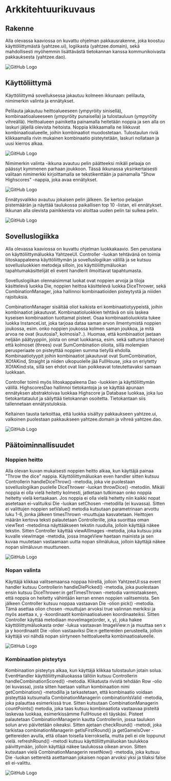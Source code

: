 <h1>Arkkitehtuurikuvaus</h1>

<h2>Rakenne</h2>

Alla olevassa kaaviossa on kuvattu ohjelman pakkausrakenne, joka koostuu käyttöliittymästä (yahtzee.ui), logiikasta
(yahtzee.domain), sekä mahdollisesti myöhemmin lisättävästä tietokannan kanssa kommunikoivasta pakkauksesta 
(yahtzee.dao).

![GitHub Logo](packagediagram.jpg)

<h2>Käyttöliittymä</h2>

Käyttöliittymä sovelluksessa jakautuu kolmeen ikkunaan: pelilauta, nimimerkin valinta ja ennätykset. 

Pelilauta jakautuu
heittoalueeseen (ympyröity sinisellä), kombinaatioalueeseen (ympyröity punaisella) ja tulostauluun (ympyröity
vihreällä). Heittoalueen painiketta painamalla heitetään noppia ja sen alla on laskuri jäljellä olevista heitoista.
Noppia klikkaamalla ne liikkuvat kombinaatioalueelle, joihin kombinaatiot muodostetaan. Tulostaulun riviä
klikkaamalla rivin mukainen kombinaatio pisteytetään, laskuri nollataan ja uusi kierros alkaa. 

![GitHub Logo](ui.png)

Nimimerkin valinta -ikkuna avautuu pelin päätteeksi mikäli pelaaja on päässyt kymmenen parhaan joukkoon. Tässä
ikkunassa yksinkertaisesti valitaan nimimerkki kirjoittamalla se tekstikenttään ja painamalla "Show Highscores" 
-nappia, joka avaa ennätykset.

![GitHub Logo](nicknameSelection.png)

Ennätysvalikko avautuu jokaisen pelin jälkeen. Se kertoo pelaajan pistemäärän ja näyttää taulukossa paikallisen
top 10 -listan, eli ennätykset. Ikkunan alla olevista painikkeista voi aloittaa uuden pelin tai sulkea pelin.

![GitHub Logo](gameOver.png)

<h2>Sovelluslogiikka</h2>

Alla olevassa kaaviossa on kuvattu ohjelman luokkakaavio. Sen perustana on käyttöliittymäluokka YahtzeeUI. 
Controller -luokan tehtävänä on toimia liitoskappaleena käyttöliittymän ja sovelluslogiikan välillä ja se kutsuu
sovellusluokkien metodeja silloin, jos käyttöliittymäluokan tapahtumakäsittelijät eli event handlerit ilmoittavat
tapahtumasta. 

Sovelluslogiikan olennaisimmat luokat ovat noppien arvoja ja tiloja käsittelevä luokka Die, noppien heittoa
käsittelevä luokka DiceThrower, sekä CombinationManager, joka hallinnoi kombinaatioiden pisteytystä ja niiiden
rajoituksia. 

CombinationManager sisältää oliot kaikista eri kombinaatiotyypeistä, joihin kombinaatiot jakautuvat. 
Kombinaatioluokkien tehtävä on siis laskea kyseisen kombinaation tuottamat pisteet. 
Osaa kombinaatioluokista tukee luokka InstanceList, joka tarjoaa dataa saman arvon ilmentymistä noppien joukossa,
esim. onko noppien joukossa kolmen saman joukkoa, ja mitä arvoa ne ovat (kuutosia?, kolmosia?..). Huomaa, että
kombinaatiot jaetaan neljään päätyyppiin, joista on omat luokkansa, esim. sekä sattuma (chance) että kolmoset 
(threes) ovat SumCombination olioita, sillä molempien perusperiaate on pisteyttää noppien summa tietyllä ehdolla.
Kombinaatiotyypit joihin kombinaatiot jakautuvat ovat SumCombination, XOfAKind, Straight ja niiden ulkopuolelle
jää FullHouse, joka on eriytetty XOfAKind:sta, sillä sen ehdot ovat liian poikkeavat toteutettavaksi samaan 
luokkaan.

Controller toimii myös liitoskappaleena Dao -luokkien ja käyttöliittymän välillä. HighscoresDao hallinnoi
tietokantoja ja se käyttää apunaan ennätyksen abstraktoivaa luokkaa Highscore ja Database luokkaa, joka luo
tietokantataulut ja säilyttää tietokannan osoitetta. Tietokantaan siis tallennetaan ennätystuloksia.

Keltainen tausta tarkoittaa, että luokka sisältyy pakkaukseen yahtzee.ui, valkoinen puolestaan pakkaukseen yahtzee.domain ja vihreä yahtzee.dao.

 ![GitHub Logo](classdiagram.jpg)
 
 <h2>Päätoiminnallisuudet</h2>
 
 <h3>Noppien heitto</h3>
 
  
 Alla olevan kuvan mukaisesti noppien heitto alkaa, kun käyttäjä painaa "Throw the dice" nappia.
 Käyttöliittymäluokan even handler sitten kutsuu Controllerin handleDiceThrow() -metodia, joka vie puolestaan
 sovelluslogiikan puolelle DiceThrower -luokan throwDice() -metodiin. Mikäli noppia ei olla vielä heitetty
 kolmesti, jatketaan tutkimaan onko noppia heitetty vielä kertaakaan. Jos noppia ei olla vielä heitetty niin
 kaikki nopat asetetaan ei-valituiksi Die -luokan setChosen -metodilla (ei kuvassa). Sitten ei valittujen noppien
 setValue() metodia kutsutaan parametrinaan arvottu luku 1-6, jonka jälkeen timesThrown -muuttujaa kasvatetaan.
 Heittojen määrän kertova teksti palautetaan Controllerille, joka suorittaa oman viewText -metodinsa näyttääkseen
 tekstin ruudulla, jolloin käyttäjä näkee tekstin. Sitten Controller käyttää viewAllImages -metodia, joka kutsuu
 joka kuvalle viewImage -metodia, jossa ImageView haetaan mainista ja sen kuvaa muutetaan vastaamaan uutta nopan
 silmälukua, jolloin käyttäjä näkee nopan silmäluvun muuttuneen.
 
 ![GitHub Logo](DiceThrow.png)
 
 <h3>Nopan valinta</h3>
 
 Käyttäjä klikkaa valitsemaansa noppaa hiirellä, jolloin YahtzeeUI:ssa event handler kutsuu Controllerin
 handleDiePicked() -metodia, joka puolestaan ensin kutsuu DiceThrower:in getTimesThrown -metodia varmistaakseen,
 että noppia on heitetty vähintään kerran ennen noppien valitsemista. Sen jälkeen Controller kutsuu noppaa
 vastaavan Die -olion pick() -metodia. Tämä asettaa olion chosen -muuttujan arvoksi true valinnan merkiksi ja myös
 asettaa x, y -koordinaatit kombinaatioalueen koordinaateiksi. Sitten Controller käyttää metodiaan
 moveImage(order, x, y), joka hakee käyttöliittymäluokasta order -lukua vastaavan ImageView:n ja 
 muuttaa sen x ja y koordinaatit Die -olion vastaaviksi Die:n gettereiden perusteella, jolloin käyttäjä voi nähdä
 nopan siirtyneen heittoalueelta kombinaatioalueelle.
 
  ![GitHub Logo](DieSelection.png)
  
 <h3>Kombinaation pisteytys</h3>
 
 Kombinaation pisteytys alkaa, kun käyttäjä klikkaa tulostaulun jotain solua. EventHandler käyttöliittymäluokassa
 tällöin kutsuu Controllerin handleCombinationScored() -metodia. Klikatusta rivistä tehdään Row -olio (ei kuvassa),
 josta sitten haetaan valitun kombinaation nimi getCombination() -metodilla ja tarkastetaan, että kombinaatio
 voidaan pisteyttää kutsumalla CombinationManagerin combinationIsValid -metodia, joka palauttaa esimerkissä true.
 Sitten kutsutaan CombinationManagerin countPoints() metodia, joka taas kutsuu kombinaatiota vastaavaa pisteitä
 laskevaa luokkaa, esimerkissämme FullHouse eli täyskäsi. Pisteet palautetaan CombinationManagerin kautta 
 Controlleriin, jossa taulukon solun arvo päivitetään oikeaksi. Sitten ajetaan checkRound() -metodi, joka 
 tarkistaa combinationManagerin getIsFirstRound() ja getGameIsOver -gettereiden avulla, että ollaan toisella
 kierroksella, mutta peli ei ole loppunut vielä. refreshRound() -metodi kutsuu käyttöliittymäluokan taulukkoa
 päivittymään, jolloin käyttäjä näkee taulukossa oikean arvon. Sitten kutsutaan vielä CombinationManagerin
 resetNow() -metodia, joka kutsuu Die -luokan settereitä asettamaan jokaisen nopan arvoksi yksi ja tilaksi
 false eli ei-valittu. 
 
  ![GitHub Logo](CombinationScoring.png)
